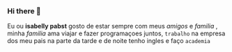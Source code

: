 ### Hi there 👋

<!--
**isabellypabst/isabellypabst** is a ✨ _special_ ✨ repository because its `README.md` (this file) appears on your GitHub profile.

Here are some ideas to get you started:

- 🔭 I’m currently working on ...
- 🌱 I’m currently learning ...
- 👯 I’m looking to collaborate on ...
- 🤔 I’m looking for help with ...
- 💬 Ask me about ...
- 📫 How to reach me: ...
- 😄 Pronouns: ...
- ⚡ Fun fact: ...
-->

Eu ou **isabelly pabst** gosto de estar sempre com meus _amigos_ e _familia_ , minha _familia_ ama viajar e fazer programaçoes juntos, `trabalho` na empresa dos meu pais na parte da tarde e de noite tenho ingles e faço `academia`
